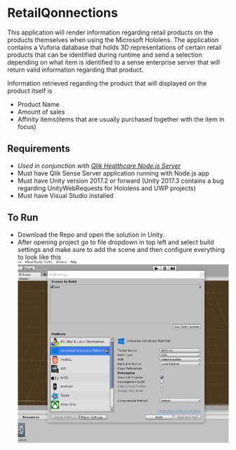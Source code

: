 # RetailQonnections

This application will render information regarding retail products on the products themselves when using the Microsoft Hololens.
The application contains a Vuforia database that holds 3D representations of certain retail products that can be identified during runtime and send a selection depending on what item is identified to a sense enterprise server that will return valid information regarding that product.

Information retrieved regarding the product that will displayed on the product itself is 
- Product Name
- Amount of sales
- Affinity items(items that are usually purchased together with the item in focus)

## Requirements
- *Used in conjunction with  [Qlik Healthcare Node.js Server](https://github.com/ImmersiveAnalytics/QlikHealthcareNodeServer)*
- Must have Qlik Sense Server application running with Node.js app
- Must have Unity version 2017.2 or forward (Unity 2017.3 contains a bug regarding UnityWebRequests for Hololens and UWP projects)
- Must have Visual Studio installed


## To Run
- Download the Repo and open the solution in Unity.
- After opening project go to file dropdown in top left and select build settings and make sure to add the scene and then configure everything to look like this
![Settings](InfoAssets/Capture.PNG)
